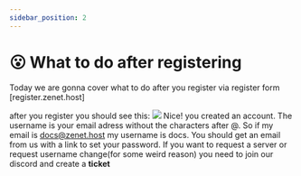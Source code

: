 ```yaml
---
sidebar_position: 2
---
```


# 😮 What to do after registering

Today we are gonna cover what to do after you register via register form [register.zenet.host]

after you register you should see this:
![](http://files.zenet.host/files/uploads/docs_success_register.png)
Nice! you created an account. The username is your email adress without the characters after @. So if my email is docs@zenet.host my username is docs.
You should get an email from us with a link to set your password. 
If you want to request a server or request username change(for some weird reason) you need to join our discord and create a **ticket**
